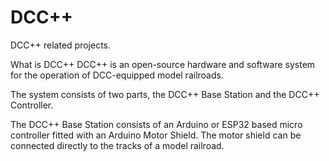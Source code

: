 # DCC++
DCC++ related projects.

What is DCC++
DCC++ is an open-source hardware and software system for the operation of DCC-equipped model railroads.

The system consists of two parts, the DCC++ Base Station and the DCC++ Controller.

The DCC++ Base Station consists of an Arduino or ESP32 based micro controller fitted with an Arduino Motor Shield.
The motor shield can be connected directly to the tracks of a model railroad.
